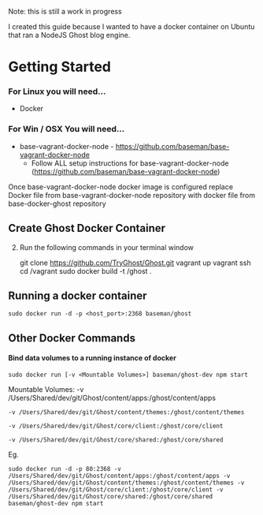 Note: this is still a work in progress

I created this guide because I wanted to have a docker container on Ubuntu that ran a NodeJS Ghost blog engine.

# Getting Started
### For Linux you will need...
- Docker

### For Win / OSX You will need…
- base-vagrant-docker-node - https://github.com/baseman/base-vagrant-docker-node
  - Follow ALL setup instructions for base-vagrant-docker-node (https://github.com/baseman/base-vagrant-docker-node)

Once base-vagrant-docker-node docker image is configured replace Docker file from base-vagrant-docker-node repository with docker file from base-docker-ghost repository

## Create Ghost Docker Container

2. Run the following commands in your terminal window

    git clone https://github.com/TryGhost/Ghost.git
    vagrant up
    vagrant ssh
    cd /vagrant
    sudo docker build -t <your-name>/ghost .

## Running a docker container

    sudo docker run -d -p <host_port>:2368 baseman/ghost

## Other Docker Commands

#### Bind data volumes to a running instance of docker

    sudo docker run [-v <Mountable Volumes>] baseman/ghost-dev npm start

Mountable Volumes:
    -v /Users/Shared/dev/git/Ghost/content/apps:/ghost/content/apps

    -v /Users/Shared/dev/git/Ghost/content/themes:/ghost/content/themes

    -v /Users/Shared/dev/git/Ghost/core/client:/ghost/core/client

    -v /Users/Shared/dev/git/Ghost/core/shared:/ghost/core/shared

Eg.

    sudo docker run -d -p 80:2368 -v /Users/Shared/dev/git/Ghost/content/apps:/ghost/content/apps -v /Users/Shared/dev/git/Ghost/content/themes:/ghost/content/themes -v /Users/Shared/dev/git/Ghost/core/client:/ghost/core/client -v /Users/Shared/dev/git/Ghost/core/shared:/ghost/core/shared baseman/ghost-dev npm start